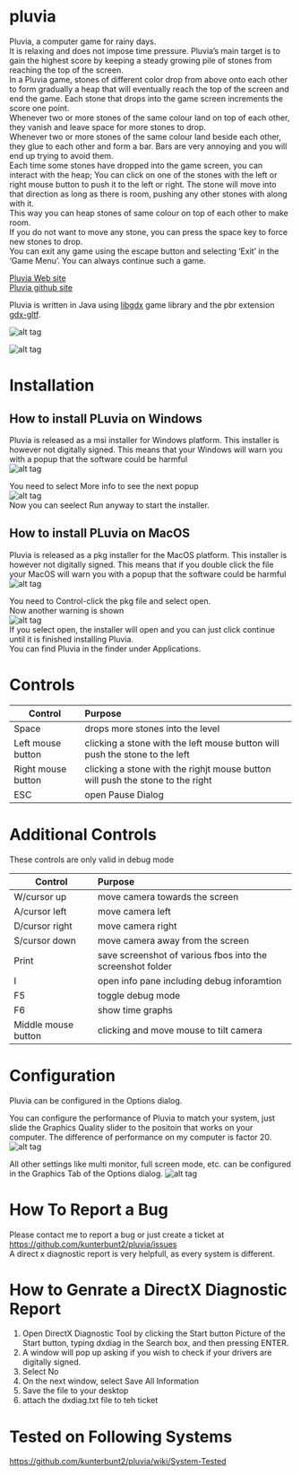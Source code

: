 # pluvia

Pluvia, a computer game for rainy days.  
It is relaxing and does not impose time pressure.
Pluvia’s main target is to gain the highest score by keeping a steady growing pile of stones from reaching the top of
the screen.  
In a Pluvia game, stones of different color drop from above onto each other to form gradually a heap that will
eventually reach the top of the screen and end the game. Each stone that drops into the game screen increments the score
one point.  
Whenever two or more stones of the same colour land on top of each other, they vanish and leave space for more stones to
drop.  
Whenever two or more stones of the same colour land beside each other, they glue to each other and form a bar. Bars are
very annoying and you will end up trying to avoid them.  
Each time some stones have dropped into the game screen, you can interact with the heap; You can click on one of the
stones with the left or right mouse button to push it to the left or right. The stone will move into that direction as
long as there is room, pushing any other stones with along with it.  
This way you can heap stones of same colour on top of each other to make room.  
If you do not want to move any stone, you can press the space key to force new stones to drop.  
You can exit any game using the escape button and selecting ‘Exit’ in the ‘Game Menu’. You can always continue such a
game.

[Pluvia Web site](https://pluvia.bushnaq.de/)  
[Pluvia github site](https://github.com/kunterbunt2/pluvia)

Pluvia is written in Java using
[libgdx]( https://libgdx.com/) game library and the pbr extension [gdx-gltf]( https://github.com/mgsx-dev/gdx-gltf).

![alt tag](https://pluvia.bushnaq.de/wp-content/uploads/2022/05/pluvia-marble-1.png)

![alt tag](https://pluvia.bushnaq.de/wp-content/uploads/2022/05/pluvia-1.png)

# Installation

## How to install PLuvia on Windows

Pluvia is released as a msi installer for Windows platform. This installer is however not digitally signed. This means
that your Windows will warn you with a popup that the software could be harmful  
![alt tag](https://pluvia.bushnaq.de/wp-content/uploads/2022/06/windows-protected-your-pc-1.png)

You need to select More info to see the next popup  
![alt tag](https://pluvia.bushnaq.de/wp-content/uploads/2022/06/windows-protected-your-pc-2.png)  
Now you can seelect Run anyway to start the installer.

## How to install PLuvia on MacOS

Pluvia is released as a pkg installer for the MacOS platform. This installer is however not digitally signed. This means
that if you double click the file your MacOS will warn you with a popup that the software could be harmful  
![alt tag](https://pluvia.bushnaq.de/wp-content/uploads/2022/06/macos-cannot-be-opened.png)

You need to Control-click the pkg file and select open.  
Now another warning is shown  
![alt tag](https://pluvia.bushnaq.de/wp-content/uploads/2022/06/macos-cannot-verify-the-developer.png)  
If you select open, the installer will open and you can just click continue until it is finished installing Pluvia.  
You can find Pluvia in the finder under Applications.

# Controls

| Control            | Purpose                                                                        |
|--------------------|:-------------------------------------------------------------------------------|
| Space              | drops more stones into the level                                               |
| Left mouse button  | clicking a stone with the left mouse button will push the stone to the left    |
| Right mouse button | clicking a stone with the righjt mouse button will push the stone to the right |
| ESC                | open Pause Dialog                                                              |

# Additional Controls

These controls are only valid in debug mode

| Control             | Purpose                                                    |
|---------------------|:-----------------------------------------------------------|
| W/cursor up         | move camera towards the screen                             |
| A/cursor left       | move camera left                                           |
| D/cursor right      | move camera right                                          |
| S/cursor down       | move camera away from the screen                           |
| Print               | save screenshot of various fbos into the screenshot folder |
| I                   | open info pane including debug inforamtion                 |
| F5                  | toggle debug mode                                          |
| F6                  | show time graphs                                           |
| Middle mouse button | clicking and move mouse to tilt camera                     |

# Configuration

Pluvia can be configured in the Options dialog.

You can configure the performance of Pluvia to match your system, just slide the Graphics Quality slider to the positoin
that works on your computer. The difference of performance on my computer is factor 20.
![alt tag](https://pluvia.bushnaq.de/wp-content/uploads/2022/06/pluvia-options-1.png)

All other settings like multi monitor, full screen mode, etc. can be configured in the Graphics Tab of the Options
dialog.
![alt tag](https://pluvia.bushnaq.de/wp-content/uploads/2022/06/pluvia-options-2.png)

# How To Report a Bug

Please contact me to report a bug or just create a ticket at https://github.com/kunterbunt2/pluvia/issues  
A direct x diagnostic report is very helpfull, as every system is different.

# How to Genrate a DirectX Diagnostic Report

1. Open DirectX Diagnostic Tool by clicking the Start button Picture of the Start button, typing dxdiag in the Search
   box, and then pressing ENTER.
2. A window will pop up asking if you wish to check if your drivers are digitally signed.
3. Select No
4. On the next window, select Save All Information
5. Save the file to your desktop
6. attach the dxdiag.txt file to teh ticket

# Tested on Following Systems

https://github.com/kunterbunt2/pluvia/wiki/System-Tested
